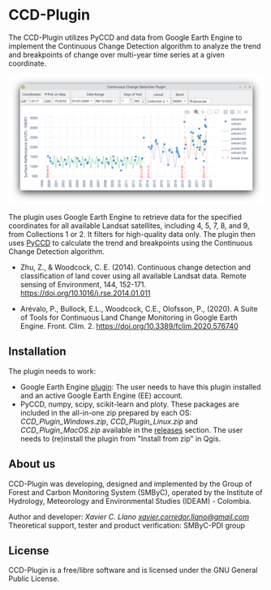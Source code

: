 # CCD-Plugin

The CCD-Plugin utilizes PyCCD and data from Google Earth Engine to implement the Continuous Change Detection algorithm to analyze the trend and breakpoints of change over multi-year time series at a given coordinate.

![](screenshot.png)

The plugin uses Google Earth Engine to retrieve data for the specified coordinates for all available Landsat satellites, including 4, 5, 7, 8, and 9, from Collections 1 or 2. It filters for high-quality data only. The plugin then uses [PyCCD](https://code.usgs.gov/lcmap/pyccd) to calculate the trend and breakpoints using the Continuous Change Detection algorithm.

- Zhu, Z., & Woodcock, C. E. (2014). Continuous change detection and classification of land cover using all available Landsat data. Remote sensing of Environment, 144, 152-171. https://doi.org/10.1016/j.rse.2014.01.011

- Arévalo, P., Bullock, E.L., Woodcock, C.E., Olofsson, P., (2020). A Suite of Tools for Continuous Land Change Monitoring in Google Earth Engine. Front. Clim. 2. https://doi.org/10.3389/fclim.2020.576740

## Installation

The plugin needs to work:

- Google Earth Engine [plugin](https://gee-community.github.io/qgis-earthengine-plugin/ ): The user needs to have this plugin installed and an active Google Earth Engine (EE) account.
- PyCCD, numpy, scipy, scikit-learn and ploty. These packages are included in the all-in-one zip prepared by each OS: *CCD_Plugin_Windows.zip*, *CCD_Plugin_Linux.zip* and *CCD_Plugin_MacOS.zip* available in the [releases](https://github.com/SMByC/AcATaMa/releases) section. The user needs to (re)install the plugin from "Install from zip" in Qgis.

## About us

CCD-Plugin was developing, designed and implemented by the Group of Forest and Carbon Monitoring System (SMByC), operated by the Institute of Hydrology, Meteorology and Environmental Studies (IDEAM) - Colombia.

Author and developer: *Xavier C. Llano* *<xavier.corredor.llano@gmail.com>*  
Theoretical support, tester and product verification: SMByC-PDI group

## License

CCD-Plugin is a free/libre software and is licensed under the GNU General Public License.
